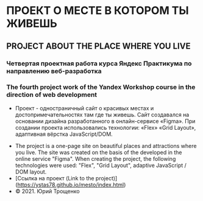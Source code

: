 # ПРОЕКТ О МЕСТЕ В КОТОРОМ ТЫ ЖИВЕШЬ
## PROJECT ABOUT THE PLACE WHERE YOU LIVE
### Четвертая проектная работа курса Яндекс Практикума по направлению веб-разработка
### The fourth project work of the Yandex Workshop course in the direction of web development
* Проект - одностраничный сайт о красивых местах и достопримечательностях там где ты живешь. Сайт создавался на основании дизайна разработанного в онлайн-сервисе «Figma». При создании проекта использовались технологии: «Flex» «Grid Layout», адаптивная вёрстка JavaScript/DOM.
- The project is a one-page site on beautiful places and attractions where you live. The site was created on the basis of the developed in the online service "Figma". When creating the project, the following technologies were used: "Flex", "Grid Layout", adaptive JavaScript / DOM layout.
- [Ссылка на проект (Link to the project)] (https://ystas78.github.io/mesto/index.html)
- &copy; 2021. Юрий Трощенко
